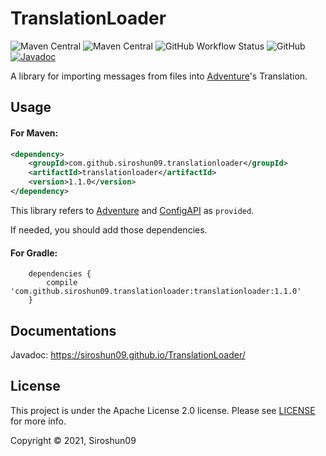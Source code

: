 # TranslationLoader

![Maven Central](https://img.shields.io/maven-central/v/com.github.siroshun09.translationloader/translationloader)
![Maven Central](https://img.shields.io/nexus/s/com.github.siroshun09.translationloader/translationloader?label=snapshot&server=https%3A%2F%2Foss.sonatype.org)
![GitHub Workflow Status](https://img.shields.io/github/workflow/status/Siroshun09/TranslationLoader/Java%20CI)
![GitHub](https://img.shields.io/github/license/Siroshun09/TranslationLoader)
[![Javadoc](https://img.shields.io/badge/javadoc-page-orange)](https://siroshun09.github.io/TranslationLoader/)

A library for importing messages from files into [Adventure](https://github.com/KyoriPowered/Adventure)'s Translation.

## Usage

#### For Maven:

```xml
<dependency>
    <groupId>com.github.siroshun09.translationloader</groupId>
    <artifactId>translationloader</artifactId>
    <version>1.1.0</version>
</dependency>
```

This library refers to [Adventure](https://github.com/KyoriPowered/Adventure)
and [ConfigAPI](https://github.com/Siroshun09/ConfigAPI) as `provided`.

If needed, you should add those dependencies.

#### For Gradle:

```
    dependencies {
        compile 'com.github.siroshun09.translationloader:translationloader:1.1.0'
    }
```

## Documentations

Javadoc: https://siroshun09.github.io/TranslationLoader/

## License

This project is under the Apache License 2.0 license. Please see [LICENSE](LICENSE) for more info.

Copyright © 2021, Siroshun09
